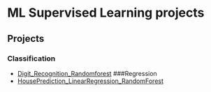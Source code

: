 # ML Supervised Learning projects
## Projects
### Classification
- [Digit_Recognition_Randomforest](https://github.com/Thilagavijayan/ML_SupervisedLearning/tree/main/Digit_Recognition_Randomforest)
###Regression
- [HousePrediction_LinearRegression_RandomForest](https://github.com/Thilagavijayan/ML_SupervisedLearning/tree/main/HousePrediction_LinearRegression_RandomForest)
